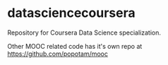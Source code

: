 datasciencecoursera
===================

Repository for Coursera Data Science specialization.

Other MOOC related code has it's own repo at https://github.com/popotam/mooc
